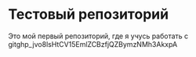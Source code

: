 # Тестовый репозиторий 

Это мой первый репозиторий, где я учусь работать с git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